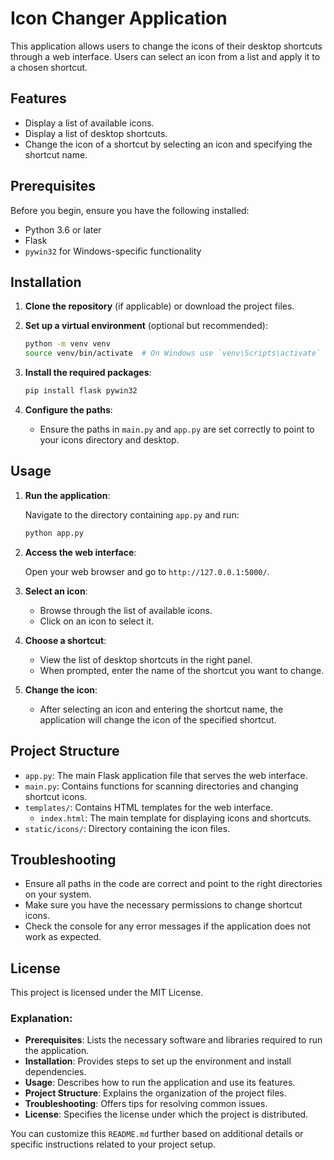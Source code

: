 # Icon Changer Application

This application allows users to change the icons of their desktop shortcuts through a web interface. Users can select an icon from a list and apply it to a chosen shortcut.

## Features

- Display a list of available icons.
- Display a list of desktop shortcuts.
- Change the icon of a shortcut by selecting an icon and specifying the shortcut name.

## Prerequisites

Before you begin, ensure you have the following installed:

- Python 3.6 or later
- Flask
- `pywin32` for Windows-specific functionality

## Installation

1. **Clone the repository** (if applicable) or download the project files.

2. **Set up a virtual environment** (optional but recommended):

   ```bash
   python -m venv venv
   source venv/bin/activate  # On Windows use `venv\Scripts\activate`
   ```

3. **Install the required packages**:

   ```bash
   pip install flask pywin32
   ```

4. **Configure the paths**:

   - Ensure the paths in `main.py` and `app.py` are set correctly to point to your icons directory and desktop.

## Usage

1. **Run the application**:

   Navigate to the directory containing `app.py` and run:

   ```bash
   python app.py
   ```

2. **Access the web interface**:

   Open your web browser and go to `http://127.0.0.1:5000/`.

3. **Select an icon**:

   - Browse through the list of available icons.
   - Click on an icon to select it.

4. **Choose a shortcut**:

   - View the list of desktop shortcuts in the right panel.
   - When prompted, enter the name of the shortcut you want to change.

5. **Change the icon**:

   - After selecting an icon and entering the shortcut name, the application will change the icon of the specified shortcut.

## Project Structure

- `app.py`: The main Flask application file that serves the web interface.
- `main.py`: Contains functions for scanning directories and changing shortcut icons.
- `templates/`: Contains HTML templates for the web interface.
  - `index.html`: The main template for displaying icons and shortcuts.
- `static/icons/`: Directory containing the icon files.

## Troubleshooting

- Ensure all paths in the code are correct and point to the right directories on your system.
- Make sure you have the necessary permissions to change shortcut icons.
- Check the console for any error messages if the application does not work as expected.

## License

This project is licensed under the MIT License.

### Explanation:

- **Prerequisites**: Lists the necessary software and libraries required to run the application.
- **Installation**: Provides steps to set up the environment and install dependencies.
- **Usage**: Describes how to run the application and use its features.
- **Project Structure**: Explains the organization of the project files.
- **Troubleshooting**: Offers tips for resolving common issues.
- **License**: Specifies the license under which the project is distributed.

You can customize this `README.md` further based on additional details or specific instructions related to your project setup.
